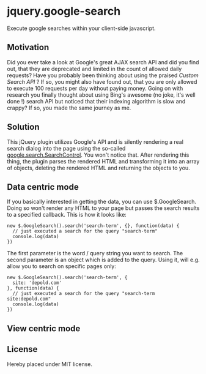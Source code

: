 jquery.google-search
====================

Execute google searches within your client-side javascript.

## Motivation

Did you ever take a look at Google's great AJAX search API and did you find out, that
they are deprecated and limited in the count of allowed daily requests? Have you
probably been thinking about using the praised *Custom Search API* ? If so, you might
also have found out, that you are only allowed to execute 100 requests per day
without paying money. Going on with research you finally thought about using Bing's awesome (no joke, it's well done !) search API but noticed that their indexing algorithm is slow and crappy? If so, you made the same journey as me.

## Solution

This jQuery plugin utilizes Google's API and is silently rendering a real search dialog into the page using the so-called [google.search.SearchControl](https://developers.google.com/web-search/docs/#The_Basics). You won't notice that. After rendering this thing, the plugin parses the rendered HTML and transforming it into an array of objects, deleting the rendered HTML and returning the objects to you.

## Data centric mode

If you basically interested in getting the data, you can use $.GoogleSearch. Doing so
won't render any HTML to your page but passes the search results to a specified callback. This is how it looks like:

    new $.GoogleSearch().search('search-term', {}, function(data) {
      // just executed a search for the query "search-term"
      console.log(data)
    })

The first parameter is the word / query string you want to search. The second
parameter is an object which is added to the query. Using it, will e.g. allow
you to search on specific pages only:

    new $.GoogleSearch().search('search-term', {
      site: 'depold.com'
    }, function(data) {
      // just executed a search for the query "search-term site:depold.com"
      console.log(data)
    })

## View centric mode

## License

Hereby placed under MIT license.

